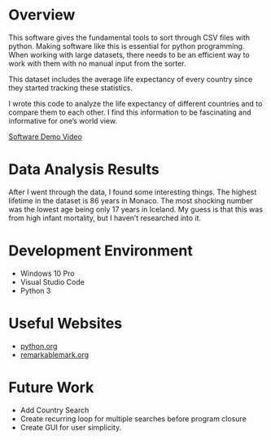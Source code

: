 # Overview

This software gives the fundamental tools to sort through CSV files with python. Making software like this is essential for python programming. When working with large datasets, there needs to be an efficient way to work with them with no manual input from the sorter. 

This dataset includes the average life expectancy of every country since they started tracking these statistics.

I wrote this code to analyze the life expectancy of different countries and to compare them to each other. I find this information to be fascinating and informative for one’s world view. 


[Software Demo Video](https://youtu.be/aEGS0TJIXdw)

# Data Analysis Results

After I went through the data, I found some interesting things. The highest lifetime in the dataset is 86 years in Monaco. The most shocking number was the lowest age being only 17 years in Iceland. My guess is that this was from high infant mortality, but I haven’t researched into it.

# Development Environment

* Windows 10 Pro
* Visual Studio Code 
* Python 3

# Useful Websites

* [python.org](https://www.python.org/about/gettingstarted/)
* [remarkablemark.org](https://remarkablemark.org/blog/2020/08/26/python-iterate-csv-rows/)

# Future Work

* Add Country Search 
* Create recurring loop for multiple searches before program closure
* Create GUI for user simplicity. 